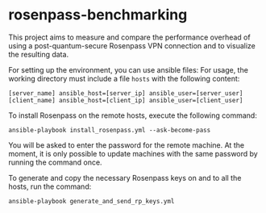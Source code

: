 # rosenpass-benchmarking

This project aims to measure and compare the performance overhead of using a post-quantum-secure Rosenpass VPN connection and to visualize the resulting data.

For setting up the environment, you can use ansible files:
For usage, the working directory must include a file `hosts` with the following content:
```
[server_name] ansible_host=[server_ip] ansible_user=[server_user]
[client_name] ansible_host=[client_ip] ansible_user=[client_user]
```

To install Rosenpass on the remote hosts, execute the following command:
```
ansible-playbook install_rosenpass.yml --ask-become-pass
```
You will be asked to enter the password for the remote machine. At the moment, it is only possible to update machines with the same password by running the command once.

To generate and copy the necessary Rosenpass keys on and to all the hosts, run the command:
```
ansible-playbook generate_and_send_rp_keys.yml
```